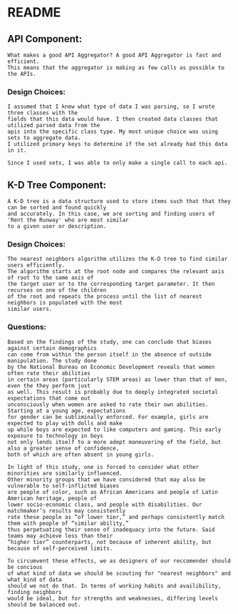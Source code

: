 # README
## API Component:
    What makes a good API Aggregator? A good API Aggregator is fast and efficient.
    This means that the aggregator is making as few calls as possible to the APIs.

### Design Choices:
    I assumed that I knew what type of data I was parsing, so I wrote three classes with the
    fields that this data would have. I then created data classes that utilized parsed data from the
    apis into the specific class type. My most unique choice was using sets to aggregate data. 
    I utilized primary keys to determine if the set already had this data in it.

    Since I used sets, I was able to only make a single call to each api.

## K-D Tree Component:
    A K-D tree is a data structure used to store items such that that they can be sorted and found quickly 
    and accurately. In this case, we are sorting and finding users of 'Rent the Runway' who are most similar 
    to a given user or description.

### Design Choices:
    The nearest neighbors algorithm utilizes the K-D tree to find similar users efficiently. 
    The algorithm starts at the root node and compares the relevant axis of root to the same axis of 
    the target user or to the corresponding target parameter. It then recurses on one of the children 
    of the root and repeats the process until the list of nearest neighbors is populated with the most 
    similar users. 

### Questions:
    Based on the findings of the study, one can conclude that biases against certain demographics 
    can come from within the person itself in the absence of outside manipulation. The study done 
    by the National Bureau on Economic Development reveals that women often rate their abilities 
    in certain areas (particularly STEM areas) as lower than that of men, even the they perform just 
    as well. This result is probably due to deeply integrated societal expectations that come out 
    unconsciously when women are asked to rate their own abilities. Starting at a young age, expectations 
    for gender can be subliminally enforced. For example, girls are expected to play with dolls and make 
    up while boys are expected to like computers and gaming. This early exposure to technology in boys 
    not only lends itself to a more adept maneuvering of the field, but also a greater sense of confidence, 
    both of which are often absent in young girls. 

	In light of this study, one is forced to consider what other minorities are similarly influenced. 
    Other minority groups that we have considered that may also be vulnerable to self-inflicted biases 
    are people of color, such as African Americans and people of Latin American heritage, people of 
    lower socio-economic class, and people with disabilities. Our matchmaker’s results may consistently 
    rate these people as “of lower tier,” and perhaps consistently match them with people of “similar ability,” 
    thus perpetuating their sense of inadequacy into the future. Said teams may achieve less than their 
    “higher tier” counterparts, not because of inherent ability, but because of self-perceived limits.

    To circumvent these effects, we as designers of our reccomender should be concious
    of what kind of data we should be scouting for "nearest neighbors" and what kind of data
    should we not do that. In terms of working habits and availibility, finding neighbors
    would be ideal, but for strengths and weaknesses, differing levels should be balanced out.
    
